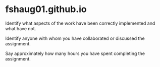 # fshaug01.github.io

Identify what aspects of the work have been correctly implemented and what have not.

Identify anyone with whom you have collaborated or discussed the assignment.

Say approximately how many hours you have spent completing the assignment.

